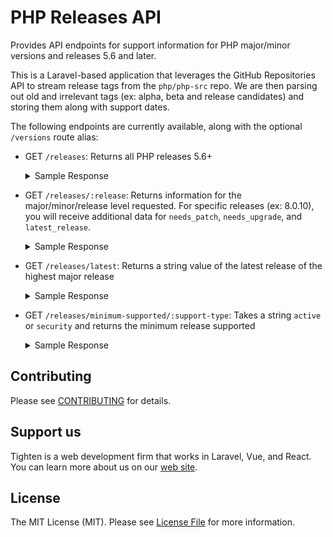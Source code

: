 # PHP Releases API

Provides API endpoints for support information for PHP major/minor versions and releases 5.6 and later.

This is a Laravel-based application that leverages the GitHub Repositories API to stream release tags from the `php/php-src` repo. We are then parsing out old and irrelevant tags (ex: alpha, beta and release candidates) and storing them along with support dates.

The following endpoints are currently available, along with the optional `/versions` route alias:
- GET `/releases`: Returns all PHP releases 5.6+
    <details>
        <summary>Sample Response</summary>

  ```json
    [{
      "id": 1,
      "major": 8,
      "minor": 0,
      "release": 10,
      "tagged_at": "2021-08-24T17:48:14.000000Z",
      "active_support_until": "2022-11-26T18:03:09.000000Z",
      "security_support_until": "2023-11-26T18:03:09.000000Z",
      "created_at": "2021-09-10T17:53:23.000000Z",
      "updated_at": "2021-09-10T17:53:23.000000Z",
      "needs_patch": false,
      "needs_upgrade": false
    },
    {
      "id": 4,
      "major": 8,
      "minor": 0,
      "release": 9,
      "tagged_at": "2021-07-29T14:58:35.000000Z",
      "active_support_until": "2022-11-26T18:03:09.000000Z",
      "security_support_until": "2023-11-26T18:03:09.000000Z",
      "created_at": "2021-09-10T17:53:23.000000Z",
      "updated_at": "2021-09-10T17:53:23.000000Z",
      "needs_patch": true,
      "needs_upgrade": false
    },
    {
      "id": 6,
      "major": 8,
      "minor": 0,
      "release": 8,
      "tagged_at": "2021-06-29T09:56:31.000000Z",
      "active_support_until": "2022-11-26T18:03:09.000000Z",
      "security_support_until": "2023-11-26T18:03:09.000000Z",
      "created_at": "2021-09-10T17:53:23.000000Z",
      "updated_at": "2021-09-10T17:53:23.000000Z",
      "needs_patch": true,
      "needs_upgrade": false
    }, ...]
    ```
</details>

- GET `/releases/:release`: Returns information for the major/minor/release level requested. For specific releases (ex: 8.0.10), you will receive additional data for `needs_patch`, `needs_upgrade`, and `latest_release`.
  <details>
        <summary>Sample Response</summary>
  
  ```json
  {
    "provided": {
      "id": 85,
      "major": 7,
      "minor": 3,
      "release": 3,
      "tagged_at": "2019-03-05T13:49:42.000000Z",
      "active_support_until": "2020-12-06T16:08:24.000000Z",
      "security_support_until": "2021-12-06T16:08:24.000000Z",
      "created_at": "2021-09-10T17:53:24.000000Z",
      "updated_at": "2021-09-10T17:53:24.000000Z",
      "needs_patch": true,
      "needs_upgrade": true
    },
    "latest_release": "8.0.10"
  }
    ```
  </details>
- GET `/releases/latest`: Returns a string value of the latest release of the highest major release
  <details>
  <summary>Sample Response</summary>

  ```
  "8.0.10"
    ```
    </details>
- GET `/releases/minimum-supported/:support-type`: Takes a string `active` or `security` and returns the minimum release supported
    <details>
        <summary>Sample Response</summary>
  
  ```json
  {
    "id": 2,
    "major": 7,
    "minor": 4,
    "release": 23,
    "tagged_at": "2021-08-24T17:35:21.000000Z",
    "active_support_until": "2021-11-28T20:46:01.000000Z",
    "security_support_until": "2022-11-28T20:46:01.000000Z",
    "created_at": "2021-09-10T17:53:23.000000Z",
    "updated_at": "2021-09-10T17:53:23.000000Z",
    "needs_patch": false,
    "needs_upgrade": false
  }
    ```
</details>



## Contributing

Please see [CONTRIBUTING](CONTRIBUTING.md) for details.

## Support us

Tighten is a web development firm that works in Laravel, Vue, and React. You can learn more about us on our [web site](https://tighten.co/).

## License

The MIT License (MIT). Please see [License File](LICENSE.md) for more information.
